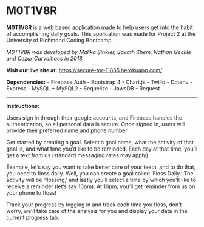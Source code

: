 # M0T1V8R

**M0T1V8R** is a web based application made to help users get into the habit of accomplishing daily goals. This application was made for Project 2 at the University of Richmond Coding Bootcamp.

_M0T1V8R was developed by Malika Sinkler, Savath Khem, Nathan Geckle and Cezar Carvalhaes in 2018._

**Visit our live site at:** https://secure-tor-11865.herokuapp.com/

**Dependencies:**
    - Firebase Auth
    - Bootstrap 4
    - Chart.js
    - Twilio
    - Dotenv
    - Express
    - MySQL + MySQL2
    - Sequelize
    - JawsDB
    - Request

---

**Instructions:**

Users sign in through their google accounts, and Firebase handles the authentication, so all personal data is secure. Once signed in, users will provide their preferred name and phone number.

Get started by creating a goal. Select a goal name, what the activity of that goal is, and what time you’d like to be reminded. Each day at that time, you’ll get a text from us (standard messaging rates may apply).

Example, let’s say you want to take better care of your teeth, and to do that, you need to floss daily. Well, you can create a goal called ‘Floss Daily.’ The activity will be ‘flossing,’ and lastly you’ll select a time by which you’ll like to receive a reminder (let’s say 10pm). At 10pm, you’ll get reminder from us on your phone to floss!

Track your progress by logging in and track each time you floss, don’t worry, we’ll take care of the analysis for you and display your data in the current progress tab.